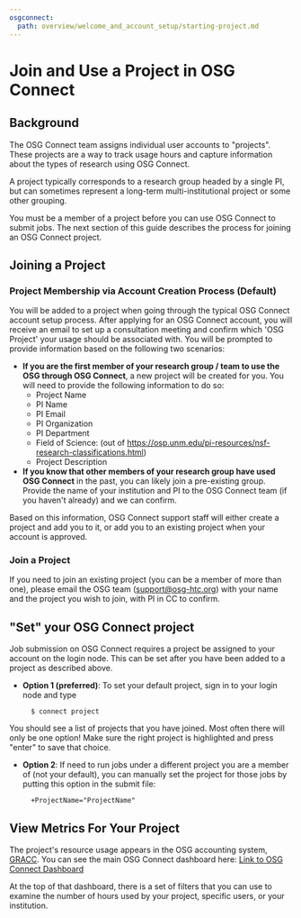 ```yaml
---
osgconnect:
  path: overview/welcome_and_account_setup/starting-project.md
---
```


Join and Use a Project in OSG Connect 
====================================



## Background

The OSG Connect team assigns individual user accounts to "projects". These projects 
are a way to track usage hours and capture information about the types of 
research using OSG Connect. 

A project typically corresponds to a research group headed by a single PI, but can 
sometimes represent a long-term multi-institutional project or some other grouping. 

You must be a member of a project before you can use OSG Connect to submit jobs. 
The next section of this guide describes the process for joining an OSG Connect project. 

## Joining a Project

### Project Membership via Account Creation Process (Default)

You will be added to a project when going through the typical 
OSG Connect account setup process. After applying for an OSG Connect account, 
you will receive an email to set up a consultation meeting and confirm which 
'OSG Project' your usage should be associated with. You will be prompted to provide information 
based on the following two scenarios: 

- **If you are the first member of your research group / team to use the OSG through 
OSG Connect**, a new project will be created for you. You will need to provide the following information to do so: 
	-    Project Name
	-    PI Name
	-    PI Email
	-    PI Organization
	-    PI Department
	-    Field of Science: (out of https://osp.unm.edu/pi-resources/nsf-research-classifications.html)
	-    Project Description
- **If you know that other members of your research group have used OSG Connect** in the past, 
you can likely join a pre-existing group. Provide the name of your institution and PI 
to the OSG Connect team (if you haven't already) and we can confirm. 

Based on this information, OSG Connect support staff will either create a project and 
add you to it, or add you to an existing project when your account is approved. 

### Join a Project

If you need to join an existing project (you can be a member of more than one), please email the 
OSG team (support@osg-htc.org) with your name and the project 
you wish to join, with PI in CC to confirm.

## "Set" your OSG Connect project

Job submission on OSG Connect requires a project be assigned to your account 
on the login node. This can be set after you have been added to a project as 
described above.
 
* **Option 1 (preferred)**: To set your default project, sign in to your login node and type 

		$ connect project 

You should see a list of projects that you have joined. Most often there will 
only be one option! Make sure the right project is highlighted and press "enter" 
to save that choice. 

* **Option 2**: If need to run jobs under a different project you are a member of (not your default), you can manually 
set the project for those jobs by putting this option in the submit file: 

	    +ProjectName="ProjectName"

## View Metrics For Your Project

The project's resource usage appears in the OSG accounting system, [GRACC](https://gracc.opensciencegrid.org/d/000000033/osg-project-accounting?orgId=1). 
You can see the main OSG Connect dashboard here: [Link to OSG Connect Dashboard](https://gracc.opensciencegrid.org/d/000000099/osg-connect-summary-osgconnect-net-submit-hosts-only?orgId=1)

At the top of that dashboard, there is a set of filters that you can use to examine 
the number of hours used by your project, specific users, or your institution.